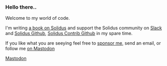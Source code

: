 ### Hello there..

Welcome to my world of code.

I'm writing [a book on Solidus](https://solidusbook.com) and support the Solidus community on [Slack](https://slack.solidus.io) and [Solidus Github](https://github.com/solidusio), [Solidus Contrib Github](https://github.com/solidusio-contrib) in my spare time.

If you like what you are seeying feel free to [sponsor me](https://github.com/sponsors/peterberkenbosch), send an email, or follow me [on Mastodon](https://ruby.social/@phb)

<a rel="me" href="https://ruby.social/@phb">Mastodon</a>

<!--
**peterberkenbosch/peterberkenbosch** is a ✨ _special_ ✨ repository because its `README.md` (this file) appears on your GitHub profile.

Here are some ideas to get you started:

- 🔭 I’m currently working on ...
- 🌱 I’m currently learning ...
- 👯 I’m looking to collaborate on ...
- 🤔 I’m looking for help with ...
- 💬 Ask me about ...
- 📫 How to reach me: ...
- 😄 Pronouns: ...
- ⚡ Fun fact: ...
-->
